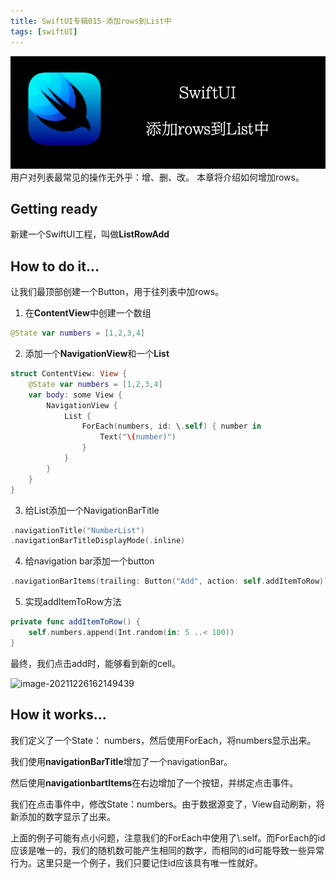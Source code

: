 ```yaml
---
title: SwiftUI专辑015-添加rows到List中
tags: [swiftUI]
---
```

![headerimg](./Header.png)
用户对列表最常见的操作无外乎：增、删、改。
本章将介绍如何增加rows。
<!--truncate-->
## Getting ready

新建一个SwiftUI工程，叫做**ListRowAdd**

## How to do it…

让我们最顶部创建一个Button，用于往列表中加rows。

1. 在**ContentView**中创建一个数组

```swift
@State var numbers = [1,2,3,4]
```

2. 添加一个**NavigationView**和一个**List**

```swift
struct ContentView: View {
    @State var numbers = [1,2,3,4]
    var body: some View {
        NavigationView {
            List {
                ForEach(numbers, id: \.self) { number in
                    Text("\(number)")
                }
            }
        }
    }
}
```

3. 给List添加一个NavigationBarTitle

```swift
.navigationTitle("NumberList")
.navigationBarTitleDisplayMode(.inline)
```

4. 给navigation bar添加一个button
```swift   
.navigationBarItems(trailing: Button("Add", action: self.addItemToRow))
```

5. 实现addItemToRow方法
```swift
private func addItemToRow() {
	self.numbers.append(Int.random(in: 5 ..< 100))
}
```

最终，我们点击add时，能够看到新的cell。

![image-20211226162149439](https://tva1.sinaimg.cn/large/008i3skNly1gxrb7om4nlj30im0nk3yw.jpg)

## How it works…

我们定义了一个State： numbers，然后使用ForEach，将numbers显示出来。

我们使用**navigationBarTitle**增加了一个navigationBar。

然后使用**navigationbartItems**在右边增加了一个按钮，并绑定点击事件。

我们在点击事件中，修改State：numbers。由于数据源变了，View自动刷新，将新添加的数字显示了出来。

上面的例子可能有点小问题，注意我们的ForEach中使用了\\.self。而ForEach的id应该是唯一的，我们的随机数可能产生相同的数字，而相同的id可能导致一些异常行为。这里只是一个例子，我们只要记住id应该具有唯一性就好。





